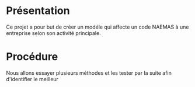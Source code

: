 # Présentation 
Ce projet a pour but de créer un modéle qui affecte un code NAEMAS à une entreprise selon son activité principale. 

# Procédure
Nous allons essayer plusieurs méthodes et les tester par la suite afin d'identifier le meilleur
